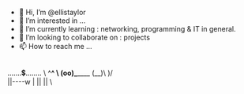 - 👋 Hi, I’m @ellistaylor
- 👀 I’m interested in ...
- 🌱 I’m currently learning : networking, programming & IT in general.
- 💞️ I’m looking to collaborate on : projects
- 📫 How to reach me ...

\
 .......💲........
        \   ^__^
         \  (oo)\_______
            (__)\       )\/\
                ||----w |
                ||     ||
\
